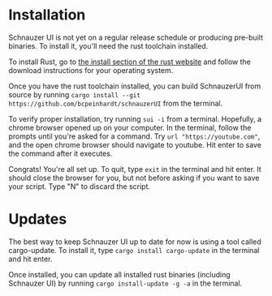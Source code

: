 # Installation

Schnauzer UI is not yet on a regular release schedule or producing pre-built binaries. To install
it, you'll need the rust toolchain installed.

To install Rust, go to [the install section of the rust website](https://www.rust-lang.org/tools/install)
and follow the download instructions for your operating system. 

Once you have the rust toolchain installed, you can build SchnauzerUI from source by running
`cargo install --git https://github.com/bcpeinhardt/schnauzerUI` from the terminal.

To verify proper installation, try running `sui -i` from a terminal. 
Hopefully, a chrome browser opened up on your computer. In the terminal, follow the prompts
until you're asked for a command. Try `url "https://youtube.com"`, and the open chrome browser
should navigate to youtube. Hit enter to save the command after it executes.

Congrats! You're all set up. To quit, type `exit` in the terminal and hit enter. It should close the browser for you,
but not before asking if you want to save your script. Type "N" to discard the script.

# Updates

The best way to keep Schnauzer UI up to date for now is using a tool called cargo-update. To install it,
type `cargo install cargo-update` in the terminal and hit enter.

Once installed, you can update all installed rust binaries (including Schnauzer UI) by running
`cargo install-update -g -a` in the terminal.
